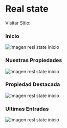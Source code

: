 # Real state

Visitar Sitio:


### Inicio
![Imagen resl state inicio](/../main/src/img/banner_rt_inicio.JPG)

### Nuestras Propiedades
![Imagen resl state inicio](/../main/src/img/banner_rt_nuestras.JPG)

### Propiedad Destacada
![Imagen resl state inicio](/../main/src/img/banner_rt_prop_dest.JPG)

### Ultimas Entradas
![Imagen resl state inicio](/../main/src/img/banner_rt_ultimas.JPG)


